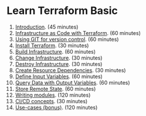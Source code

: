 # Learn Terraform Basic

1. [Introduction](1-introduction.md). (45 minutes)
2. [Infrastructure as Code with Terraform](2-infrastructure-as-code-with-terraform.md). (60 minutes)
3. [Using GIT for version control](3-using-git-for-version-control.md). (60 minutes)
4. [Install Terraform](4-install-terraform.md). (30 minutes)
5. [Build Infrastructure](5-build-infrastructure.md). (60 minutes)
6. [Change Infrastructure](6-change-infrastructure.md). (30 minutes)
7. [Destroy Infrastructure](7-destroy-infrastructure.md). (30 minutes)
8. [Create Resource Dependencies](8-create-resource-dependencies.md). (30 minutes)
9. [Define Input Variables](9-define-input-variables.md). (60 minutes)
10. [Query Data with Output Variables](10-query-data-with-output-variables.md). (60 minutes) 
11. [Store Remote State](11-store-remote-state.md). (60 minutes) 
12. [Writing modules](12-writing-modules.md). (120 minutes) 
13. [CI/CD concepts](13-ci-cd-concepts.md). (30 minutes)
14. [Use-cases (bonus)](14-use-cases.md). (120 minutes)
